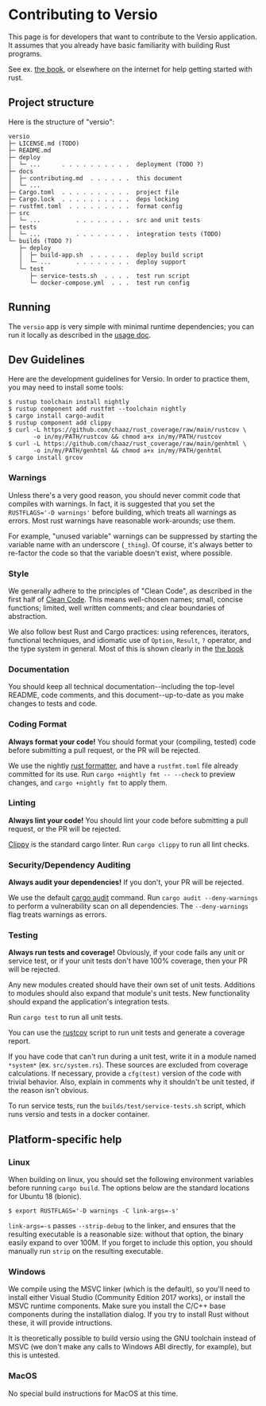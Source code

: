# Contributing to Versio

This page is for developers that want to contribute to the Versio
application. It assumes that you already have basic familiarity with
building Rust programs.

See ex. [the book](https://doc.rust-lang.org/book/index.html), or
elsewhere on the internet for help getting started with rust.

## Project structure

Here is the structure of "versio":

```
versio
├─ LICENSE.md (TODO)
├─ README.md
├─ deploy
│  └─ ...      . . . . . . . . . .  deployment (TODO ?)
├─ docs
│  ├─ contributing.md  . . . . . .  this document
│  └─ ...
├─ Cargo.toml  . . . . . . . . . .  project file
├─ Cargo.lock  . . . . . . . . . .  deps locking
├─ rustfmt.toml  . . . . . . . . .  format config
├─ src
│  └─ ...          . . . . . . . .  src and unit tests
├─ tests
│  └─ ...          . . . . . . . .  integration tests (TODO)
└─ builds (TODO ?)
   ├─ deploy
   │  ├─ build-app.sh  . . . . . .  deploy build script
   │  └─ ...       . . . . . . . .  deploy support
   └─ test
      ├─ service-tests.sh  . . . .  test run script
      └─ docker-compose.yml  . . .  test run config
```

## Running

The `versio` app is very simple with minimal runtime dependencies; you
can run it locally as described in the [usage doc](./usage.md).

## Dev Guidelines

[dev guidelines]: #dev-guidelines

Here are the development guidelines for Versio. In order to practice
them, you may need to install some tools:

```
$ rustup toolchain install nightly
$ rustup component add rustfmt --toolchain nightly
$ cargo install cargo-audit 
$ rustup component add clippy 
$ curl -L https://github.com/chaaz/rust_coverage/raw/main/rustcov \
       -o in/my/PATH/rustcov && chmod a+x in/my/PATH/rustcov
$ curl -L https://github.com/chaaz/rust_coverage/raw/main/genhtml \
       -o in/my/PATH/genhtml && chmod a+x in/my/PATH/genhtml
$ cargo install grcov
```

### Warnings

Unless there's a very good reason, you should never commit code that
compiles with warnings. In fact, it is suggested that you set the
`RUSTFLAGS='-D warnings'` before building, which treats all warnings as
errors. Most rust warnings have reasonable work-arounds; use them.

For example, "unused variable" warnings can be suppressed by starting
the variable name with an underscore (`_thing`). Of course, it's always
better to re-factor the code so that the variable doesn't exist, where
possible.

### Style

We generally adhere to the principles of "Clean Code", as described in
the first half of [Clean
Code](https://www.amazon.com/Clean-Code-Handbook-Software-Craftsmanship-ebook-dp-B001GSTOAM/dp/B001GSTOAM/ref=mt_kindle?_encoding=UTF8&me=&qid=1541523061).
This means well-chosen names; small, concise functions; limited, well
written comments; and clear boundaries of abstraction.

We also follow best Rust and Cargo practices: using references,
iterators, functional techniques, and idiomatic use of `Option`,
`Result`, `?` operator, and the type system in general. Most of this is
shown clearly in the [the
book](https://www.amazon.com/Clean-Code-Handbook-Software-Craftsmanship-ebook-dp-B001GSTOAM/dp/B001GSTOAM/ref=mt_kindle?_encoding=UTF8&me=&qid=1541523061)

### Documentation

You should keep all technical documentation--including the top-level
README, code comments, and this document--up-to-date as you make changes
to tests and code.

### Coding Format

**Always format your code!** You should format your (compiling, tested)
code before submitting a pull request, or the PR will be rejected.

We use the nightly [rust
formatter](https://github.com/rust-lang-nursery/rustfmt), and have a
`rustfmt.toml` file already committed for its use. Run `cargo +nightly
fmt -- --check` to preview changes, and `cargo +nightly fmt` to apply
them.

### Linting

**Always lint your code!** You should lint your code before submitting a
pull request, or the PR will be rejected.

[Clippy](https://github.com/rust-lang/rust-clippy) is the standard cargo
linter. Run `cargo clippy` to run all lint checks.

### Security/Dependency Auditing

**Always audit your dependencies!** If you don't, your PR will be
rejected.

We use the default [cargo audit](https://github.com/RustSec/cargo-audit)
command. Run `cargo audit --deny-warnings` to perform a vulnerability
scan on all dependencies. The `--deny-warnings` flag treats warnings as
errors.

### Testing

**Always run tests and coverage!** Obviously, if your code fails any
unit or service test, or if your unit tests don't have 100% coverage,
then your PR will be rejected. 

Any new modules created should have their own set of unit tests.
Additions to modules should also expand that module's unit tests. New
functionality should expand the application's integration tests.

Run `cargo test` to run all unit tests.

You can use the [rustcov](https://github.com/chaaz/rust_coverage/)
script to run unit tests and generate a coverage report.

If you have code that can't run during a unit test, write it in a module
named `*system*` (ex. `src/system.rs`). These sources are excluded from
coverage calculations. If necessary, provide a `cfg(test)` version of
the code with trivial behavior. Also, explain in comments why it
shouldn't be unit tested, if the reason isn't obvious.

To run service tests, run the `builds/test/service-tests.sh` script,
which runs versio and tests in a docker container.

## Platform-specific help

[platform-specific help]: #platform-specific-help

### Linux

[linux]: #linux

When building on linux, you should set the following environment
variables before running `cargo build`. The options below are the
standard locations for Ubuntu 18 (bionic).

```
$ export RUSTFLAGS='-D warnings -C link-args=-s'
```

`link-args=-s` passes `--strip-debug` to the linker, and ensures that
the resulting executable is a reasonable size: without that option, the
binary easily expand to over 100M. If you forget to include this option,
you should manually run `strip` on the resulting executable.

### Windows

[windows]: #windows

We compile using the MSVC linker (which is the default), so you'll need
to install either Visual Studio (Community Edition 2017 works), or
install the MSVC runtime components. Make sure you install the C/C++
base components during the installation dialog. If you try to install
Rust without these, it will provide intructions.

It is theoretically possible to build versio using the GNU toolchain
instead of MSVC (we don't make any calls to Windows ABI directly, for
example), but this is untested.

### MacOS

[macos]: #macos

No special build instructions for MacOS at this time.

